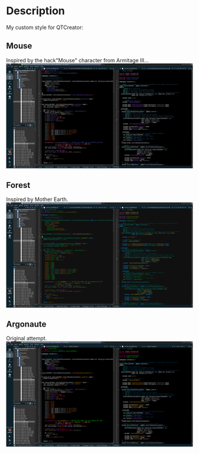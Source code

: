 # Description
My custom style for QTCreator:

## Mouse
Inspired by the hack"Mouse" character from Armitage III...  
![mouse_theme](mouse_theme.png)

## Forest
Inspired by Mother Earth.  
![forest_theme](forest_theme.png)

## Argonaute
Original attempt.  
![argonaute_theme](argonaute_theme.png)
